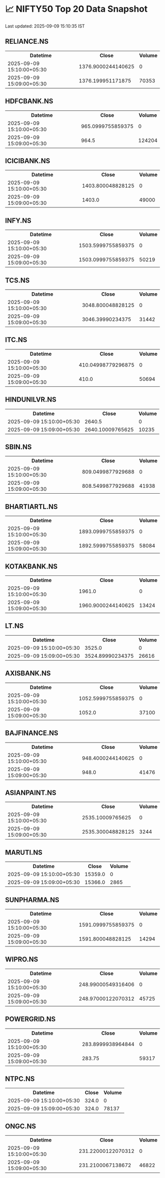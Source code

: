 # 📈 NIFTY50 Top 20 Data Snapshot

Last updated: 2025-09-09 15:10:35 IST

## RELIANCE.NS

<table>
  <tr><th>Datetime</th><th>Close</th><th>Volume</th></tr>
  <tr><td>2025-09-09 15:10:00+05:30</td><td>1376.9000244140625</td><td>0</td></tr>
  <tr><td>2025-09-09 15:09:00+05:30</td><td>1376.199951171875</td><td>70353</td></tr>
</table>

## HDFCBANK.NS

<table>
  <tr><th>Datetime</th><th>Close</th><th>Volume</th></tr>
  <tr><td>2025-09-09 15:10:00+05:30</td><td>965.0999755859375</td><td>0</td></tr>
  <tr><td>2025-09-09 15:09:00+05:30</td><td>964.5</td><td>124204</td></tr>
</table>

## ICICIBANK.NS

<table>
  <tr><th>Datetime</th><th>Close</th><th>Volume</th></tr>
  <tr><td>2025-09-09 15:10:00+05:30</td><td>1403.800048828125</td><td>0</td></tr>
  <tr><td>2025-09-09 15:09:00+05:30</td><td>1403.0</td><td>49000</td></tr>
</table>

## INFY.NS

<table>
  <tr><th>Datetime</th><th>Close</th><th>Volume</th></tr>
  <tr><td>2025-09-09 15:10:00+05:30</td><td>1503.5999755859375</td><td>0</td></tr>
  <tr><td>2025-09-09 15:09:00+05:30</td><td>1503.0999755859375</td><td>50219</td></tr>
</table>

## TCS.NS

<table>
  <tr><th>Datetime</th><th>Close</th><th>Volume</th></tr>
  <tr><td>2025-09-09 15:10:00+05:30</td><td>3048.800048828125</td><td>0</td></tr>
  <tr><td>2025-09-09 15:09:00+05:30</td><td>3046.39990234375</td><td>31442</td></tr>
</table>

## ITC.NS

<table>
  <tr><th>Datetime</th><th>Close</th><th>Volume</th></tr>
  <tr><td>2025-09-09 15:10:00+05:30</td><td>410.04998779296875</td><td>0</td></tr>
  <tr><td>2025-09-09 15:09:00+05:30</td><td>410.0</td><td>50694</td></tr>
</table>

## HINDUNILVR.NS

<table>
  <tr><th>Datetime</th><th>Close</th><th>Volume</th></tr>
  <tr><td>2025-09-09 15:10:00+05:30</td><td>2640.5</td><td>0</td></tr>
  <tr><td>2025-09-09 15:09:00+05:30</td><td>2640.10009765625</td><td>10235</td></tr>
</table>

## SBIN.NS

<table>
  <tr><th>Datetime</th><th>Close</th><th>Volume</th></tr>
  <tr><td>2025-09-09 15:10:00+05:30</td><td>809.0499877929688</td><td>0</td></tr>
  <tr><td>2025-09-09 15:09:00+05:30</td><td>808.5499877929688</td><td>41938</td></tr>
</table>

## BHARTIARTL.NS

<table>
  <tr><th>Datetime</th><th>Close</th><th>Volume</th></tr>
  <tr><td>2025-09-09 15:10:00+05:30</td><td>1893.0999755859375</td><td>0</td></tr>
  <tr><td>2025-09-09 15:09:00+05:30</td><td>1892.5999755859375</td><td>58084</td></tr>
</table>

## KOTAKBANK.NS

<table>
  <tr><th>Datetime</th><th>Close</th><th>Volume</th></tr>
  <tr><td>2025-09-09 15:10:00+05:30</td><td>1961.0</td><td>0</td></tr>
  <tr><td>2025-09-09 15:09:00+05:30</td><td>1960.9000244140625</td><td>13424</td></tr>
</table>

## LT.NS

<table>
  <tr><th>Datetime</th><th>Close</th><th>Volume</th></tr>
  <tr><td>2025-09-09 15:10:00+05:30</td><td>3525.0</td><td>0</td></tr>
  <tr><td>2025-09-09 15:09:00+05:30</td><td>3524.89990234375</td><td>26616</td></tr>
</table>

## AXISBANK.NS

<table>
  <tr><th>Datetime</th><th>Close</th><th>Volume</th></tr>
  <tr><td>2025-09-09 15:10:00+05:30</td><td>1052.5999755859375</td><td>0</td></tr>
  <tr><td>2025-09-09 15:09:00+05:30</td><td>1052.0</td><td>37100</td></tr>
</table>

## BAJFINANCE.NS

<table>
  <tr><th>Datetime</th><th>Close</th><th>Volume</th></tr>
  <tr><td>2025-09-09 15:10:00+05:30</td><td>948.4000244140625</td><td>0</td></tr>
  <tr><td>2025-09-09 15:09:00+05:30</td><td>948.0</td><td>41476</td></tr>
</table>

## ASIANPAINT.NS

<table>
  <tr><th>Datetime</th><th>Close</th><th>Volume</th></tr>
  <tr><td>2025-09-09 15:10:00+05:30</td><td>2535.10009765625</td><td>0</td></tr>
  <tr><td>2025-09-09 15:09:00+05:30</td><td>2535.300048828125</td><td>3244</td></tr>
</table>

## MARUTI.NS

<table>
  <tr><th>Datetime</th><th>Close</th><th>Volume</th></tr>
  <tr><td>2025-09-09 15:10:00+05:30</td><td>15359.0</td><td>0</td></tr>
  <tr><td>2025-09-09 15:09:00+05:30</td><td>15366.0</td><td>2865</td></tr>
</table>

## SUNPHARMA.NS

<table>
  <tr><th>Datetime</th><th>Close</th><th>Volume</th></tr>
  <tr><td>2025-09-09 15:10:00+05:30</td><td>1591.0999755859375</td><td>0</td></tr>
  <tr><td>2025-09-09 15:09:00+05:30</td><td>1591.800048828125</td><td>14294</td></tr>
</table>

## WIPRO.NS

<table>
  <tr><th>Datetime</th><th>Close</th><th>Volume</th></tr>
  <tr><td>2025-09-09 15:10:00+05:30</td><td>248.99000549316406</td><td>0</td></tr>
  <tr><td>2025-09-09 15:09:00+05:30</td><td>248.97000122070312</td><td>45725</td></tr>
</table>

## POWERGRID.NS

<table>
  <tr><th>Datetime</th><th>Close</th><th>Volume</th></tr>
  <tr><td>2025-09-09 15:10:00+05:30</td><td>283.8999938964844</td><td>0</td></tr>
  <tr><td>2025-09-09 15:09:00+05:30</td><td>283.75</td><td>59317</td></tr>
</table>

## NTPC.NS

<table>
  <tr><th>Datetime</th><th>Close</th><th>Volume</th></tr>
  <tr><td>2025-09-09 15:10:00+05:30</td><td>324.0</td><td>0</td></tr>
  <tr><td>2025-09-09 15:09:00+05:30</td><td>324.0</td><td>78137</td></tr>
</table>

## ONGC.NS

<table>
  <tr><th>Datetime</th><th>Close</th><th>Volume</th></tr>
  <tr><td>2025-09-09 15:10:00+05:30</td><td>231.22000122070312</td><td>0</td></tr>
  <tr><td>2025-09-09 15:09:00+05:30</td><td>231.2100067138672</td><td>46822</td></tr>
</table>

